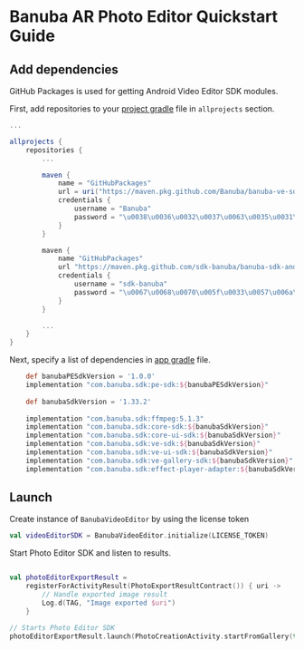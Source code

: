 # Banuba AR Photo Editor Quickstart Guide
## Add dependencies
GitHub Packages is used for getting Android Video Editor SDK modules.

First, add repositories to your [project gradle](../build.gradle#L21) file in ```allprojects``` section.
```groovy
...

allprojects {
    repositories {
        ...

        maven {
            name = "GitHubPackages"
            url = uri("https://maven.pkg.github.com/Banuba/banuba-ve-sdk")
            credentials {
                username = "Banuba"
                password = "\u0038\u0036\u0032\u0037\u0063\u0035\u0031\u0030\u0033\u0034\u0032\u0063\u0061\u0033\u0065\u0061\u0031\u0032\u0034\u0064\u0065\u0066\u0039\u0062\u0034\u0030\u0063\u0063\u0037\u0039\u0038\u0063\u0038\u0038\u0066\u0034\u0031\u0032\u0061\u0038"
            }
        }

        maven {
            name "GitHubPackages"
            url "https://maven.pkg.github.com/sdk-banuba/banuba-sdk-android"
            credentials {
                username = "sdk-banuba"
                password = "\u0067\u0068\u0070\u005f\u0033\u0057\u006a\u0059\u004a\u0067\u0071\u0054\u0058\u0058\u0068\u0074\u0051\u0033\u0075\u0038\u0051\u0046\u0036\u005a\u0067\u004f\u0041\u0053\u0064\u0046\u0032\u0045\u0046\u006a\u0030\u0036\u006d\u006e\u004a\u004a"
            }
        }

        ...
    }
}
```

Next, specify a list of dependencies in [app gradle](../app/build.gradle#L83) file.

```groovy
    def banubaPESdkVersion = '1.0.0'
    implementation "com.banuba.sdk:pe-sdk:${banubaPESdkVersion}"
    
    def banubaSdkVersion = '1.33.2'
    
    implementation "com.banuba.sdk:ffmpeg:5.1.3"
    implementation "com.banuba.sdk:core-sdk:${banubaSdkVersion}"
    implementation "com.banuba.sdk:core-ui-sdk:${banubaSdkVersion}"
    implementation "com.banuba.sdk:ve-sdk:${banubaSdkVersion}"
    implementation "com.banuba.sdk:ve-ui-sdk:${banubaSdkVersion}"
    implementation "com.banuba.sdk:ve-gallery-sdk:${banubaSdkVersion}"
    implementation "com.banuba.sdk:effect-player-adapter:${banubaSdkVersion}"
```
## Launch
Create instance of ```BanubaVideoEditor``` by using the license token
``` kotlin
val videoEditorSDK = BanubaVideoEditor.initialize(LICENSE_TOKEN)
```

Start Photo Editor SDK and listen to results.

```kotlin

val photoEditorExportResult =
    registerForActivityResult(PhotoExportResultContract()) { uri ->
        // Handle exported image result
        Log.d(TAG, "Image exported $uri")
    }

// Starts Photo Editor SDK
photoEditorExportResult.launch(PhotoCreationActivity.startFromGallery(this))
```
